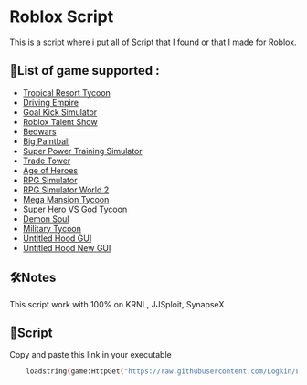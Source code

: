 # Roblox Script

This is a script where i put all of Script that I found or that I made for Roblox. 




## 🚀List of game supported :

- [Tropical Resort Tycoon](https://www.roblox.com/games/5534174456/Tropical-Resort-Tycoon)
- [Driving Empire](https://www.roblox.com/games/3351674303/BIG-UPDATE-Driving-Empire)
- [Goal Kick Simulator](https://www.roblox.com/games/9281034297/UPD-X5-3-Goal-Kick-Simulator)
- [Roblox Talent Show](https://www.roblox.com/games/10851599/Roblox-Talent-Show)
- [Bedwars](https://www.roblox.com/games/6872265039/BedWars-PENGUIN-SURVIVAL)
- [Big Paintball](https://www.roblox.com/games/3527629287/BIG-Paintball)
- [Super Power Training Simulator](https://www.roblox.com/games/2202352383/Super-Power-Training-Simulator)
- [Trade Tower](https://www.roblox.com/games/5023820864/Trade-Tower)
- [Age of Heroes](https://www.roblox.com/games/4866692557/Age-of-Heroes)
- [RPG Simulator](https://www.roblox.com/games/2990100290/T6-UPD-20-RPG-Simulator)
- [RPG Simulator World 2](https://www.roblox.com/games/4628853904/World-2)
- [Mega Mansion Tycoon](https://www.roblox.com/games/8328351891/LIMITED-Mega-Mansion-Tycoon)
- [Super Hero VS God Tycoon](https://www.roblox.com/games/7424863999/Super-Hero-VS-God-Tycoon)
- [Demon Soul](https://www.roblox.com/games/8069117419/UPD3-4-Demon-Soul-Simulator)
- [Military Tycoon](https://www.roblox.com/games/7180042682/BLACKHAWK-Military-Tycoon)
- [Untitled Hood GUI](https://www.roblox.com/games/7800644383/Untitled-Hood)
- [Untitled Hood New GUI](https://www.roblox.com/games/9183932460/Untitled-Hood)


## 🛠Notes

This script work with 100% on KRNL, JJSploit, SynapseX


## 🔗Script

Copy and paste this link in your executable

```bash
    loadstring(game:HttpGet("https://raw.githubusercontent.com/Logkin/LogkinRobloxScriptHub/main/guiscript.txt"))()
```

